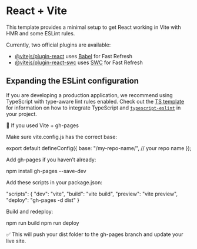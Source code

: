 # React + Vite

This template provides a minimal setup to get React working in Vite with HMR and some ESLint rules.

Currently, two official plugins are available:

- [@vitejs/plugin-react](https://github.com/vitejs/vite-plugin-react/blob/main/packages/plugin-react) uses [Babel](https://babeljs.io/) for Fast Refresh
- [@vitejs/plugin-react-swc](https://github.com/vitejs/vite-plugin-react/blob/main/packages/plugin-react-swc) uses [SWC](https://swc.rs/) for Fast Refresh

## Expanding the ESLint configuration

If you are developing a production application, we recommend using TypeScript with type-aware lint rules enabled. Check out the [TS template](https://github.com/vitejs/vite/tree/main/packages/create-vite/template-react-ts) for information on how to integrate TypeScript and [`typescript-eslint`](https://typescript-eslint.io) in your project.


🔹 If you used Vite + gh-pages

Make sure vite.config.js has the correct base:

export default defineConfig({
  base: "/my-repo-name/", // your repo name
});


Add gh-pages if you haven’t already:

npm install gh-pages --save-dev


Add these scripts in your package.json:

"scripts": {
  "dev": "vite",
  "build": "vite build",
  "preview": "vite preview",
  "deploy": "gh-pages -d dist"
}


Build and redeploy:

npm run build
npm run deploy


✅ This will push your dist folder to the gh-pages branch and update your live site.
